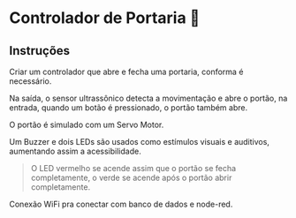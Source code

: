 # Controlador de Portaria 🚀

## Instruções

Criar um controlador que abre e fecha uma portaria, conforma é necessário.

Na saída, o sensor ultrassônico detecta a movimentação e abre o portão, na entrada, quando um botão é pressionado, o portão também abre.

O portão é simulado com um Servo Motor.

Um Buzzer e dois LEDs são usados como estímulos visuais e auditivos, aumentando assim a acessibilidade.

> O LED vermelho se acende assim que o portão se fecha completamente, o verde se acende após o portão abrir completamente.

Conexão WiFi pra conectar com banco de dados e node-red.
